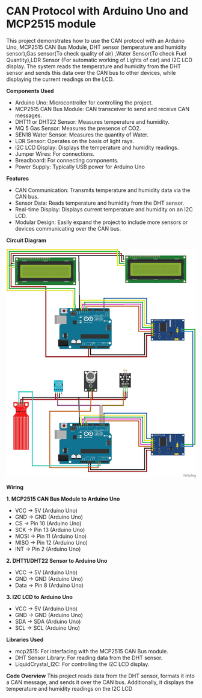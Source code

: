 # CAN Protocol with Arduino Uno and MCP2515 module

This project demonstrates how to use the CAN protocol with an Arduino Uno, MCP2515 CAN Bus Module, DHT sensor (temperature and humidity sensor),Gas sensor(To check quality of air) ,Water Sensor(To check Fuel Quantity),LDR Sensor (For automatic working of Lights of car) and I2C LCD display. The system reads the temperature and humidity from the DHT sensor and sends this data over the CAN bus to other devices, while displaying the current readings on the LCD.

**Components Used**
 - Arduino Uno: Microcontroller for controlling the project.
 - MCP2515 CAN Bus Module: CAN transceiver to send and receive CAN messages.
 - DHT11 or DHT22 Sensor: Measures temperature and humidity.
 - MQ 5 Gas Sensor: Measures the presence of CO2.
 - SEN18 Water Sensor: Measures the quantity of Water.
 - LDR Sensor: Operates on the basis of light rays.
 - I2C LCD Display: Displays the temperature and humidity readings.
 - Jumper Wires: For connections.
 - Breadboard: For connecting components.
 - Power Supply: Typically USB power for Arduino Uno

   
**Features**
 - CAN Communication: Transmits temperature and humidity data via the CAN bus.
 - Sensor Data: Reads temperature and humidity from the DHT sensor.
 - Real-time Display: Displays current temperature and humidity on an I2C LCD.
 - Modular Design: Easily expand the project to include more sensors or devices communicating over the CAN bus.

**Circuit Diagram**

![Circuit Diagram](circuit-diagram1.jpg)

**Wiring**


**1. MCP2515 CAN Bus Module to Arduino Uno**
 - VCC -> 5V (Arduino Uno)
 - GND -> GND (Arduino Uno)
 - CS -> Pin 10 (Arduino Uno)
 - SCK -> Pin 13 (Arduino Uno)
 - MOSI -> Pin 11 (Arduino Uno)
 - MISO -> Pin 12 (Arduino Uno)
 - INT -> Pin 2 (Arduino Uno)

   
**2. DHT11/DHT22 Sensor to Arduino Uno**
 - VCC -> 5V (Arduino Uno)
 - GND -> GND (Arduino Uno)
 - Data -> Pin 8 (Arduino Uno)


**3. I2C LCD to Arduino Uno**
 - VCC -> 5V (Arduino Uno)
 - GND -> GND (Arduino Uno)
 - SDA -> SDA (Arduino Uno)
 - SCL -> SCL (Arduino Uno)


**Libraries Used**
 - mcp2515: For interfacing with the MCP2515 CAN Bus module.
 - DHT Sensor Library: For reading data from the DHT sensor.
 - LiquidCrystal_I2C: For controlling the I2C LCD display.

**Code Overview**
This project reads data from the DHT sensor, formats it into a CAN message, and sends it over the CAN bus. Additionally, it displays the temperature and humidity readings on the I2C LCD 
